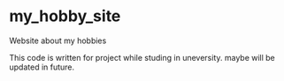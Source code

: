 # my_hobby_site
Website about my hobbies

This code is written for project while studing in uneversity.
maybe will be updated in future.

